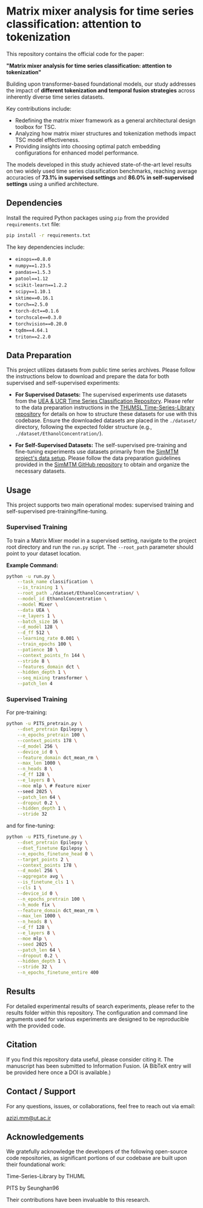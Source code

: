 # Matrix mixer analysis for time series classification: attention to tokenization

This repository contains the official code for the paper:

**"Matrix mixer analysis for time series classification: attention to tokenization"**

Building upon transformer-based foundational models, our study addresses the impact of **different tokenization and temporal fusion strategies** across inherently diverse time series datasets.

Key contributions include:
* Redefining the matrix mixer framework as a general architectural design toolbox for TSC.
* Analyzing how matrix mixer structures and tokenization methods impact TSC model effectiveness.
* Providing insights into choosing optimal patch embedding configurations for enhanced model performance.

The models developed in this study achieved state-of-the-art level results on two widely used time series classification benchmarks, reaching average accuracies of **73.1% in supervised settings** and **86.0% in self-supervised settings** using a unified architecture.



## Dependencies

Install the required Python packages using `pip` from the provided `requirements.txt` file:

```bash
pip install -r requirements.txt
```

The key dependencies include:

* `einops==0.8.0` 
* `numpy==1.23.5` 
* `pandas==1.5.3` 
* `patool==1.12`
* `scikit-learn==1.2.2` 
* `scipy==1.10.1` 
* `sktime==0.16.1`
* `torch==2.5.0` 
* `torch-dct==0.1.6` 
* `torchscale==0.3.0` 
* `torchvision==0.20.0` 
* `tqdm==4.64.1` 
* `triton==2.2.0` 

## Data Preparation

This project utilizes datasets from public time series archives. Please follow the instructions below to download and prepare the data for both supervised and self-supervised experiments:

* **For Supervised Datasets:**
    The supervised experiments use datasets from the [UEA & UCR Time Series Classification Repository](https://www.timeseriesclassification.com/). Please refer to the data preparation instructions in the [THUMSL Time-Series-Library repository](https://github.com/thuml/Time-Series-Library) for details on how to structure these datasets for use with this codebase. Ensure the downloaded datasets are placed in the `./dataset/` directory, following the expected folder structure (e.g., `./dataset/EthanolConcentration/`).

* **For Self-Supervised Datasets:**
    The self-supervised pre-training and fine-tuning experiments use datasets primarily from the [SimMTM project's data setup](https://github.com/thuml/SimMTM). Please follow the data preparation guidelines provided in the [SimMTM GitHub repository](https://github.com/thuml/SimMTM) to obtain and organize the necessary datasets.

## Usage

This project supports two main operational modes: supervised training and self-supervised pre-training/fine-tuning.

### Supervised Training

To train a Matrix Mixer model in a supervised setting, navigate to the project root directory and run the `run.py` script. The `--root_path` parameter should point to your dataset location.

**Example Command:**

```bash
python -u run.py \
    --task_name classification \
    --is_training 1 \
    --root_path ./dataset/EthanolConcentration/ \
    --model_id EthanolConcentration \
    --model Mixer \
    --data UEA \
    --e_layers 1 \
    --batch_size 16 \
    --d_model 128 \
    --d_ff 512 \
    --learning_rate 0.001 \
    --train_epochs 100 \
    --patience 10 \
    --context_points_fn 144 \
    --stride 8 \
    --features_domain dct \
    --hidden_depth 1 \
    --seq_mixing transformer \
    --patch_len 4
```

### Supervised Training

For pre-training:

```bash
python -u PITS_pretrain.py \
    --dset_pretrain Epilepsy \
    --n_epochs_pretrain 100 \
    --context_points 178 \
    --d_model 256 \
    --device_id 0 \
    --feature_domain dct_mean_rm \
    --max_len 1000 \
    --n_heads 8 \
    --d_ff 128 \
    --e_layers 8 \
    --moe mlp \ # Feature mixer
    --seed 2025 \
    --patch_len 64 \
    --dropout 0.2 \
    --hidden_depth 1 \
    --stride 32
```

and for fine-tuning:

```bash
python -u PITS_finetune.py \
    --dset_pretrain Epilepsy \
    --dset_finetune Epilepsy \
    --n_epochs_finetune_head 0 \
    --target_points 2 \
    --context_points 178 \
    --d_model 256 \
    --aggregate avg \
    --is_finetune_cls 1 \
    --cls 1 \
    --device_id 0 \
    --n_epochs_pretrain 100 \
    --h_mode fix \
    --feature_domain dct_mean_rm \
    --max_len 1000 \
    --n_heads 8 \
    --d_ff 128 \
    --e_layers 8 \
    --moe mlp \
    --seed 2025 \
    --patch_len 64 \
    --dropout 0.2 \
    --hidden_depth 1 \
    --stride 32 \
    --n_epochs_finetune_entire 400
```

## Results

For detailed experimental results of search experiments, please refer to the results folder within this repository. The configuration and command line arguments used for various experiments are designed to be reproducible with the provided code.

## Citation

If you find this repository data useful, please consider citing it. The manuscript has been submitted to Information Fusion. (A BibTeX entry will be provided here once a DOI is available.)

## Contact / Support

For any questions, issues, or collaborations, feel free to reach out via email:

azizi.mm@ut.ac.ir

## Acknowledgements

We gratefully acknowledge the developers of the following open-source code repositories, as significant portions of our codebase are built upon their foundational work:

Time-Series-Library by THUML

PITS by Seunghan96

Their contributions have been invaluable to this research.